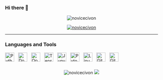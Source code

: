 ### Hi there 👋

<!--
**novicecivon/novicecivon** is a ✨ _special_ ✨ repository because its `README.md` (this file) appears on your GitHub profile.

Here are some ideas to get you started:

- 🔭 I’m currently working on ...
- 🌱 I’m currently learning ...
- 👯 I’m looking to collaborate on ...
- 🤔 I’m looking for help with ...
- 💬 Ask me about ...
- 📫 How to reach me: ...
- 😄 Pronouns: ...
- ⚡ Fun fact: ...
-->

<p align="center">
  <img src="https://komarev.com/ghpvc/?username=novicecivon&label=Profile%20views&color=0e75b6&style=for-the-badge" alt="novicecivon" />
</p>

<a href="https://github.com/ryo-ma/github-profile-trophy"> <center> <img src="https://github-profile-trophy.vercel.app/?username=novicecivon&column=-1" alt="novicecivon" /></center> </a> 

---

### Languages and Tools          

<a href="https://www.python.org/" target="_blank"><img align="left" alt="Python" width="30px" style="padding-right:10px;" src="https://cdn.jsdelivr.net/gh/devicons/devicon/icons/python/python-original.svg" /></a>
<a href="https://www.docker.com/" target="_blank"><img align="left" alt="Docker" width="30px" style="padding-right:10px;" src="https://cdn.jsdelivr.net/gh/devicons/devicon/icons/docker/docker-original.svg" /></a>
<a href="https://opencv.org/" target="_blank"><img align="left" alt="OpenCV" width="30px" style="padding-right:10px;" src="https://cdn.jsdelivr.net/gh/devicons/devicon/icons/opencv/opencv-original.svg" /></a>
<a href="https://www.tensorflow.org/" target="_blank"><img align="left" alt="Tensorflow" width="30px" style="padding-right:10px;" src="https://cdn.jsdelivr.net/gh/devicons/devicon/icons/tensorflow/tensorflow-original.svg" /></a>
<a href="https://jupyter.org/" target="_blank"><img align="left" alt="Jupyter" width="30px" style="padding-right:10px;" src="https://cdn.jsdelivr.net/gh/devicons/devicon/icons/jupyter/jupyter-original-wordmark.svg" /></a>
<a href="https://pytorch.org/" target="_blank"><img align="left" alt="Pytorch" width="30px" style="padding-right:10px;" src="https://cdn.jsdelivr.net/gh/devicons/devicon/icons/pytorch/pytorch-original.svg" /></a>
<a href="https://www.linux.org/" target="_blank"><img align="left" alt="Linux" width="30px" style="padding-right:10px;" src="https://cdn.jsdelivr.net/gh/devicons/devicon/icons/linux/linux-original.svg" /></a>
<a href="https://github.com/" target="_blank"><img align="left" alt="GitHub" width="30px" style="padding-right:10px;" src="https://cdn.jsdelivr.net/gh/devicons/devicon/icons/github/github-original.svg" /></a>
<a href="https://about.gitlab.com/" target="_blank"><img align="left" alt="GitLab" width="30px" style="padding-right:10px;" src="https://cdn.jsdelivr.net/gh/devicons/devicon/icons/gitlab/gitlab-original.svg" /></a>
<br />

#

<p align="center">
  <img src="https://github-readme-stats.vercel.app/api?username=novicecivon&show_icons=true&theme=gotham" alt="novicecivon" />
  <img src="https://github-readme-streak-stats.herokuapp.com?user=novicecivon&theme=dark&hide_border=true">
</p>
